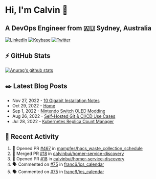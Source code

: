 # Hi, I'm Calvin 🍭
## A DevOps Engineer from 🇦🇺 Sydney, Australia</h3>

[![LinkedIn](https://img.shields.io/badge/-c–bui-0077B5?style=flat-square&labelColor=0077B5&logo=LinkedIn&logoColor=white)](https://www.linkedin.com/in/c-bui/)
[![Keybase](https://img.shields.io/badge/-calvinbui-ff6f21?style=flat-square&labelColor=ff6f21&logo=Keybase&logoColor=white)](https://keybase.io/calvinbui)
[![Twitter](https://img.shields.io/badge/-ASAPCalvin-1DA1F2?style=flat-square&labelColor=1DA1F2&logo=Twitter&logoColor=white)](https://twitter.com/ASAPCalvin)

<!-- https://github.com/rishavanand/github-profilinator -->
## ⚡ GitHub Stats
[![Anurag's github stats](https://github-readme-stats.vercel.app/api?username=calvinbui&count_private=true&hide_title=true)](https://github.com/anuraghazra/github-readme-stats)

<!-- https://github.com/gautamkrishnar/blog-post-workflow -->
## ✒️ Latest Blog Posts

<!-- BLOG-POST-LIST:START -->
- Nov 27, 2022 - [10 Gigabit Installation Notes](https://calvin.me/10-gigabit-installation-notes)
- Oct 29, 2022 - [Home](https://calvin.me/home)
- Sep 1, 2022 - [Nintendo Switch OLED Modding](https://calvin.me/nintendo-switch-oled-modding)
- Aug 26, 2022 - [Self-Hosted Git &amp; CI/CD Use Cases](https://calvin.me/self-hosted-git-cicd-use-cases)
- Jul 28, 2022 - [Kubernetes Replica Count Manager](https://calvin.me/kubernetes-replica-count-manager)

<!-- BLOG-POST-LIST:END -->

## 🏃‍ Recent Activity

<!--START_SECTION:activity-->
1. 💪 Opened PR [#467](https://github.com/mampfes/hacs_waste_collection_schedule/pull/467) in [mampfes/hacs_waste_collection_schedule](https://github.com/mampfes/hacs_waste_collection_schedule)
2. 🎉 Merged PR [#18](https://github.com/calvinbui/homer-service-discovery/pull/18) in [calvinbui/homer-service-discovery](https://github.com/calvinbui/homer-service-discovery)
3. 💪 Opened PR [#18](https://github.com/calvinbui/homer-service-discovery/pull/18) in [calvinbui/homer-service-discovery](https://github.com/calvinbui/homer-service-discovery)
4. 🗣 Commented on [#75](https://github.com/franc6/ics_calendar/issues/75) in [franc6/ics_calendar](https://github.com/franc6/ics_calendar)
5. 🗣 Commented on [#75](https://github.com/franc6/ics_calendar/issues/75) in [franc6/ics_calendar](https://github.com/franc6/ics_calendar)
<!--END_SECTION:activity-->
